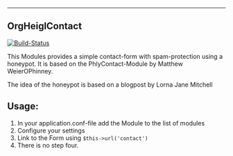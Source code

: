 -----------------
OrgHeiglContact
-----------------

[![Build-Status](https://secure.travis-ci.org/heiglandreas/OrgHeiglContact.png?branch=master)](https://travis-ci.org/heiglandreas/OrgHeiglContact)   

This Modules provides a simple contact-form with spam-protection using a
honeypot. It is based on the PhlyContact-Module by Matthew WeierOPhinney.

The idea of the honeypot is based on a blogpost by Lorna Jane Mitchell

Usage:
------

1. In your application.conf-file add the Module to the list of modules
2. Configure your settings
3. Link to the Form using ``$this->url('contact')``
4. There is no step four.


